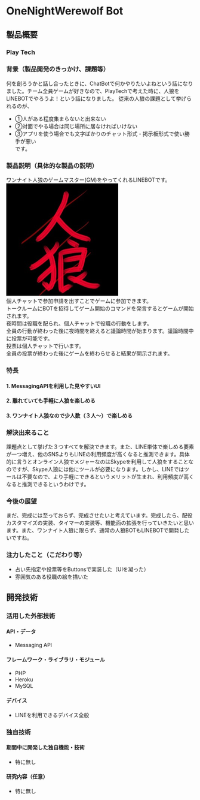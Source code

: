 # OneNightWerewolf Bot
## 製品概要
### Play Tech

### 背景（製品開発のきっかけ、課題等）
何を創ろうかと話し合ったときに、ChatBotで何かやりたいよねという話になりました。チーム全員ゲームが好きなので、PlayTechで考えた時に、人狼をLINEBOTでやろうよ！という話になりました。
従来の人狼の課題として挙げられるのが、
* ①人がある程度集まらないと出来ない
* ➁対面でやる場合は同じ場所に居なければいけない
* ③アプリを使う場合でも文字ばかりのチャット形式・掲示板形式で使い勝手が悪い  
です。  
### 製品説明（具体的な製品の説明）  
ワンナイト人狼のゲームマスター(GM)をやってくれるLINEBOTです。  
![Alt text](/images/icon.jpeg)  
個人チャットで参加申請を出すことでゲームに参加できます。  
トークルームにBOTを招待してゲーム開始のコマンドを発言するとゲームが開始されます。  
夜時間は役職を配られ、個人チャットで役職の行動をします。  
全員の行動が終わった後に夜時間を終えると議論時間が始まります。議論時間中に投票が可能です。  
投票は個人チャットで行います。  
全員の投票が終わった後にゲームを終わらせると結果が開示されます。  
### 特長  
#### 1. MessagingAPIを利用した見やすいUI  
#### 2. 離れていても手軽に人狼を楽しめる  
#### 3. ワンナイト人狼なので少人数（３人～）で楽しめる  

### 解決出来ること
課題点として挙げた３つすべてを解決できます。また、LINE単体で楽しめる要素が一つ増え、他のSNSよりもLINEの利用頻度が高くなると推測できます。具体的に言うとオンライン人狼でメジャーなのはSkypeを利用して人狼をすることなのですが、Skype人狼には他にツールが必要になります。しかし、LINEではツールは不要なので、より手軽にできるというメリットが生まれ、利用頻度が高くなると推測できるというわけです。
### 今後の展望
まだ、完成には至っておらず、完成させたいと考えています。完成したら、配役カスタマイズの実装、タイマーの実装等、機能面の拡張を行っていきたいと思います。また、ワンナイト人狼に限らず、通常の人狼BOTもLINEBOTで開発したいですね。  
### 注力したこと（こだわり等）
* 占い先指定や投票等をButtonsで実装した（UIを凝った）
* 雰囲気のある役職の絵を描いた

## 開発技術
### 活用した外部技術
#### API・データ
* Messaging API

#### フレームワーク・ライブラリ・モジュール
* PHP
* Heroku
* MySQL

#### デバイス
* LINEを利用できるデバイス全般

### 独自技術
#### 期間中に開発した独自機能・技術
* 特に無し

#### 研究内容（任意）
* 特に無し